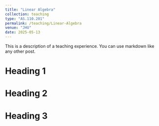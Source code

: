 ```yaml
---
title: "Linear Algebra"
collection: teaching
type: "AS.110.201"
permalink: /teaching/Linear-Algebra
venue: "JHU"
date: 2025-05-13
---
```


This is a description of a teaching experience. You can use markdown like any other post.

Heading 1
======

Heading 2
======

Heading 3
======
